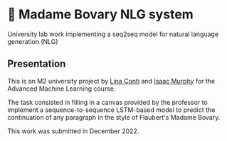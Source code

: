 # 👒 Madame Bovary NLG system
University lab work implementing a seq2seq model for natural language generation (NLG)

## Presentation

This is an M2 university project by [Lina Conti](https://github.com/lina-conti) and [Isaac Murphy](https://github.com/isaac-murphy) for the Advanced Machine Learning course.

The task consisted in filling in a canvas provided by the professor to implement a sequence-to-sequence LSTM-based model to predict the continuation of any paragraph in the style of Flaubert's Madame Bovary.

This work was submitted in December 2022.
